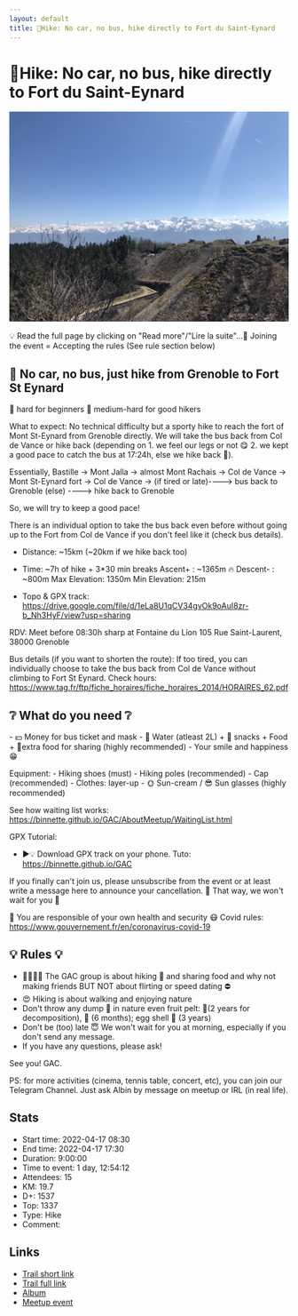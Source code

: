 ```yaml
---
layout: default
title: 🥾Hike: No car, no bus, hike directly to Fort du Saint-Eynard
---
```


# 🥾Hike: No car, no bus, hike directly to Fort du Saint-Eynard

![2022-04-17](../img/orig/2022-04-17.jpg)

💡 Read the full page by clicking on "Read more"/"Lire la suite"...💜
Joining the event = Accepting the rules (See rule section below)

## 🥾 No car, no bus, just hike from Grenoble to Fort St Eynard 
🔴 hard for beginners
🔵 medium-hard for good hikers

What to expect:
No technical difficulty but a sporty hike to reach the fort of Mont St-Eynard from Grenoble directly. We will take the bus back from Col de Vance or hike back (depending on 1. we feel our legs or not 😋 2. we kept a good pace to catch the bus at 17:24h, else we hike back 🤩).

Essentially,
Bastille -> Mont Jalla -> almost Mont Rachais -> Col de Vance -> Mont St-Eynard fort -> Col de Vance -> (if tired or late)----> bus back to Grenoble
(else) \-\-\-\-\> hike back to Grenoble

So, we will try to keep a good pace!

There is an individual option to take the bus back even before without going up to the Fort from Col de Vance if you don't feel like it (check bus details).

* Distance: \~15km (\~20km if we hike back too)
* Time: \~7h of hike + 3\*30 min breaks
Ascent+ : \~1365m 🔥
Descent- : \~800m
Max Elevation: 1350m
Min Elevation: 215m

* Topo & GPX track:
https://drive.google.com/file/d/1eLa8U1qCV34gvOk9oAuI8zr-b_Nh3HyF/view?usp=sharing

RDV:
Meet before 08:30h sharp at Fontaine du Lion
105 Rue Saint-Laurent, 38000 Grenoble

Bus details (if you want to shorten the route):
If too tired, you can individually choose to take the bus back from Col de Vance without climbing to Fort St Eynard. Check hours: https://www.tag.fr/ftp/fiche_horaires/fiche_horaires_2014/HORAIRES_62.pdf

##  ❔ **What do you need** ❔ 
\- 💵 Money for bus ticket and mask
\- 🧃 Water \(atleast 2L\) \+ 🍫 snacks \+ Food \+ 🤤extra food for sharing \(highly recommended\)
\- Your smile and happiness 😁

Equipment:
\- Hiking shoes \(must\)
\- Hiking poles \(recommended\)
\- Cap \(recommended\)
\- Clothes: layer\-up
\- 🌞 Sun\-cream / 😎 Sun glasses \(highly recommended\)

See how waiting list works:
https://binnette.github.io/GAC/AboutMeetup/WaitingList.html

GPX Tutorial:
* ▶💡 Download GPX track on your phone. Tuto: https://binnette.github.io/GAC

If you finally can't join us, please unsubscribe from the event or at least write a message here to announce your cancellation. 💜 That way, we won't wait for you 💜

💟 You are responsible of your own health and security
😷 Covid rules: https://www.gouvernement.fr/en/coronavirus-covid-19

##  💡 **Rules** 💡 

* 🚶‍♀️🚶‍♂️ The GAC group is about hiking 🥾 and sharing food and why not making friends BUT NOT about flirting or speed dating ⛔
* 😍 Hiking is about walking and enjoying nature
* Don't throw any dump 🚮 in nature even fruit pelt: 🍌(2 years for decomposition), 🍊 (6 months); egg shell 🥚 (3 years)
* Don't be (too) late 😇 We won't wait for you at morning, especially if you don't send any message.
* If you have any questions, please ask!

See you! GAC.

PS: for more activities (cinema, tennis table, concert, etc), you can join our Telegram Channel. Just ask Albin by message on meetup or IRL (in real life).

## Stats

- Start time: 2022-04-17 08:30
- End time: 2022-04-17 17:30
- Duration: 9:00:00
- Time to event: 1 day, 12:54:12
- Attendees: 15
- KM: 19.7
- D+: 1537
- Top: 1337
- Type: Hike
- Comment: 

## Links

- [Trail short link](https://s.42l.fr/VS9tRmOe)
- [Trail full link]()
- [Album](https://binnette.github.io/GacImg2022/2022-04-17-🥾Hike-No-car,-no-bus,-hike-directly-to-Fort-du-Saint-Eynard.html)
- [Meetup event](https://www.meetup.com/grenoble-adventure-club-english-french/events/285296562/)
